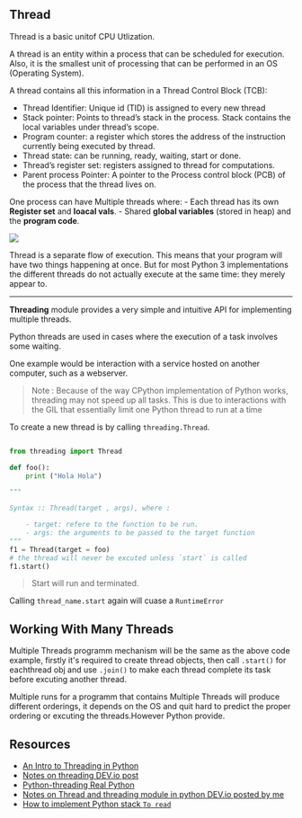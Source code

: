 ## Thread 

Thread is a basic unitof CPU Utlization.

A thread is an entity within a process that can be scheduled for execution. Also, it is the smallest unit of processing that can be performed in an OS (Operating System).

A thread contains all this information in a Thread Control Block (TCB):
   - Thread Identifier: Unique id (TID) is assigned to every new thread
   - Stack pointer: Points to thread’s stack in the process. Stack contains the local variables under thread’s scope.
   - Program counter: a register which stores the address of the instruction currently being executed by thread.
   - Thread state: can be running, ready, waiting, start or done.
   - Thread’s register set: registers assigned to thread for computations.
   - Parent process Pointer: A pointer to the Process control block (PCB) of the process that the thread lives on.


One process can have Multiple threads where:
	- Each thread has its own __Register set__ and __loacal vals__.
	- Shared __global variables__ (stored in heap) and the __program code__. 

![](https://media.geeksforgeeks.org/wp-content/uploads/multithreading-python-21.png)


Thread is a separate flow of execution. This means that your program will have two things happening at once. But for most Python 3 implementations the different threads do not actually execute at the same time: they merely appear to.



---

__Threading__  module provides a very simple and intuitive API for implementing multiple threads.

Python threads are used in cases where the execution of a task involves some waiting. 

One example would be interaction with a service hosted on another computer, such as a webserver.

> Note : Because of the way CPython implementation of Python works, threading may not speed up all tasks. This is due to interactions with the GIL that essentially limit one Python thread to run at a time



To create a new thread is by calling `threading.Thread`.

```python

from threading import Thread

def foo():
	print ("Hola Hola")

"""

Syntax :: Thread(target , args), where :

	- target: refere to the function to be run.
	- args: the arguments to be passed to the target function
"""
f1 = Thread(target = foo)
# the thread will never be excuted unless `start` is called
f1.start()

```

> Start will run and terminated.
 
 Calling `thread_name.start` again will cuase a `RuntimeError`



## Working With Many Threads

Multiple Threads programm mechanism will be the same as the above code example,
firstly it's required to create thread objects, then call `.start()` for eachthread obj and use `.join()` to make each thread complete its task before excuting another thread.

Multiple runs for a programm that contains Multiple Threads will produce different orderings, it depends on the OS and quit hard to predict the proper ordering or excuting the threads.However Python provide.



## Resources

- [An Intro to Threading in Python](https://realpython.com/intro-to-python-threading/)
- [Notes on threading DEV.io post](https://dev.to/samueleresca/notes-on-threading-1cnm)
- [Python-threading Real Python](https://realpython.com/intro-to-python-threading/#what-is-a-thread)
- [Notes on Thread and threading module in python DEV.io posted by me]()
- [How to implement Python stack `To read`](https://realpython.com/how-to-implement-python-stack/)